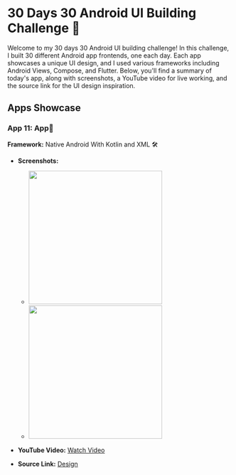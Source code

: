 # 30 Days 30 Android UI Building Challenge 🚀

Welcome to my 30 days 30 Android UI building challenge! In this challenge, I built 30 different Android app frontends, one each day. Each app showcases a unique UI design, and I used various frameworks including Android Views, Compose, and Flutter. Below, you'll find a summary of today's app, along with screenshots, a YouTube video for live working, and the source link for the UI design inspiration.

## Apps Showcase

### App 11:  App📱

**Framework:** Native Android With Kotlin and XML 🛠️

- **Screenshots:**
  - <img src="https://github.com/justatulcodes/Day18_FruitsApp/assets/106759388/21020013-f9f0-46d9-9499-49c53b005ddb" width = "300" height="300">
  - <img src="https://github.com/justatulcodes/Day18_FruitsApp/assets/106759388/467f7d0d-aaad-46d8-839d-905c971aed25" width = "300" height="300">

- **YouTube Video:** [Watch Video](https://www.youtube.com/watch?v=Kb4kGP4F6RU)
- **Source Link:** [Design](https://dribbble.com/shots/6798936-Food-fruits/attachments/6798936-Food-fruits?mode=media)

